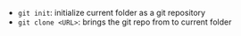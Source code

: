 
- `git init`: initialize current folder as a git repository
- `git clone <URL>`: brings the git repo from <URL> to current folder
